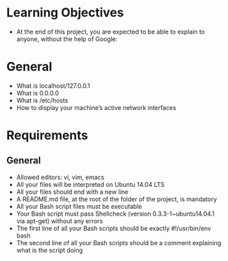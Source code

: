# Learning Objectives
- At the end of this project, you are expected to be able to explain to anyone, without the help of Google:

# General
- What is localhost/127.0.0.1
- What is 0.0.0.0
- What is /etc/hosts
- How to display your machine’s active network interfaces
# Requirements
## General
- Allowed editors: vi, vim, emacs
- All your files will be interpreted on Ubuntu 14.04 LTS
- All your files should end with a new line
- A README.md file, at the root of the folder of the project, is mandatory
- All your Bash script files must be executable
- Your Bash script must pass Shellcheck (version 0.3.3-1~ubuntu14.04.1 via apt-get) without any errors
- The first line of all your Bash scripts should be exactly #!/usr/bin/env bash
- The second line of all your Bash scripts should be a comment explaining what is the script doing
